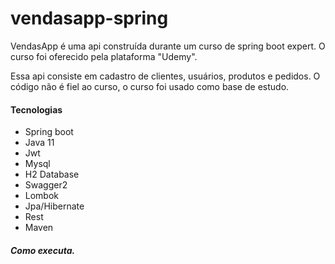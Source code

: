 # vendasapp-spring

VendasApp é uma api construída durante um curso de spring boot expert.
O curso foi oferecido pela plataforma  "Udemy".

Essa api consiste em cadastro de clientes, usuários, produtos e pedidos.
O código não é fiel ao curso, o curso foi usado como base de estudo.

#### Tecnologias
+ Spring boot
+ Java 11
+ Jwt
+ Mysql
+ H2 Database
+ Swagger2
+ Lombok
+ Jpa/Hibernate
+ Rest
+ Maven

##### Como executa.
